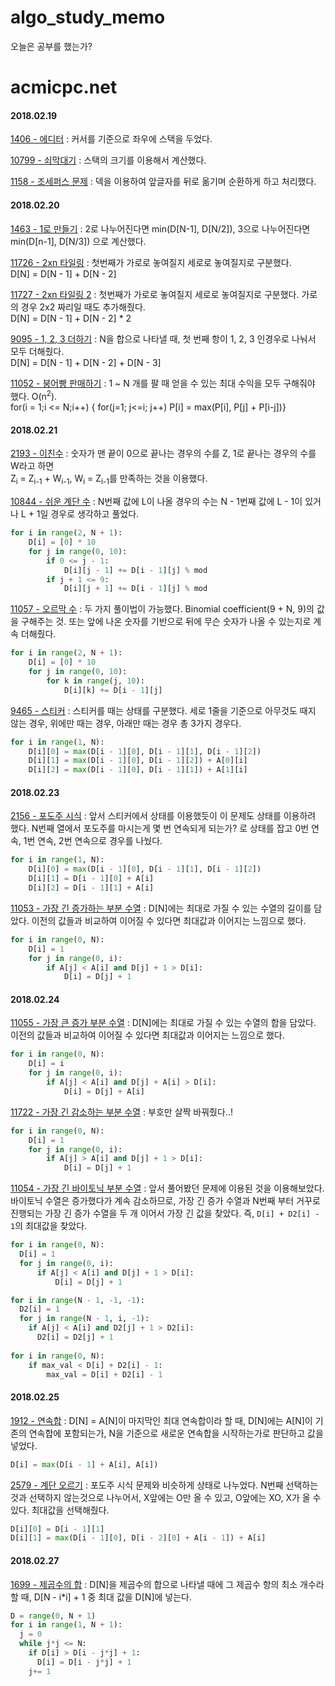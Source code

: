 # algo_study_memo
오늘은 공부를 했는가?


# acmicpc.net
#### 2018.02.19
[1406 - 에디터](https://www.acmicpc.net/problem/1406) : 커서를 기준으로 좌우에 스택을 두었다.

[10799 - 쇠막대기](https://www.acmicpc.net/problem/10799) : 스택의 크기를 이용해서 계산했다.

[1158 - 조세퍼스 문제](https://www.acmicpc.net/problem/1158) : 덱을 이용하여 앞글자를 뒤로 옮기며 순환하게 하고 처리했다.

#### 2018.02.20
[1463 - 1로 만들기](https://www.acmicpc.net/problem/1463) : 2로 나누어진다면 min(D[N-1], D[N/2]), 3으로 나누어진다면 min(D[n-1], D[N/3]) 으로 계산했다.

[11726 - 2xn 타일링](https://www.acmicpc.net/problem/11726) : 첫번째가 가로로 놓여질지 세로로 놓여질지로 구분했다.<br> D[N] = D[N - 1] + D[N - 2]

[11727 - 2xn 타일링 2](https://www.acmicpc.net/problem/11727) : 첫번째가 가로로 놓여질지 세로로 놓여질지로 구분했다. 가로의 경우 2x2 짜리일 때도 추가해줬다.<br> D[N] = D[N - 1] + D[N - 2] * 2

[9095 - 1, 2, 3 더하기](https://www.acmicpc.net/problem/9095) : N을 합으로 나타낼 때, 첫 번째 항이 1, 2, 3 인경우로 나눠서 모두 더해줬다.<br> D[N] = D[N - 1] + D[N - 2] + D[N - 3]

[11052 - 붕어빵 판매하기](https://www.acmicpc.net/problem/11052) : 1 ~ N 개를 팔 때 얻을 수 있는 최대 수익을 모두 구해줘야 했다. O(n<sup>2</sup>).<br> for(i = 1;i <= N;i++) { for(j=1; j<=i; j++) P[i] = max(P[i], P[j] + P[i-j])}

#### 2018.02.21
[2193 - 이친수](https://www.acmicpc.net/problem/2193) : 숫자가 맨 끝이 0으로 끝나는 경우의 수를 Z, 1로 끝나는 경우의 수를 W라고 하면 <br> Z<sub>i</sub> = Z<sub>i-1</sub> + W<sub>i-1</sub>, W<sub>i</sub> = Z<sub>i-1</sub>를 만족하는 것을 이용했다.

[10844 - 쉬운 계단 수](https://www.acmicpc.net/problem/10844) : N번째 값에 L이 나올 경우의 수는 N - 1번째 값에 L - 1이 있거나 L + 1일 경우로 생각하고 풀었다.
```python
for i in range(2, N + 1):
    D[i] = [0] * 10
    for j in range(0, 10):
        if 0 <= j - 1:
            D[i][j - 1] += D[i - 1][j] % mod
        if j + 1 <= 9:
            D[i][j + 1] += D[i - 1][j] % mod
```

[11057 - 오르막 수](https://www.acmicpc.net/problem/11057) : 두 가지 풀이법이 가능했다. Binomial coefficient(9 + N, 9)의 값을 구해주는 것. 또는 앞에 나온 숫자를 기반으로 뒤에 무슨 숫자가 나올 수 있는지로 계속 더해줬다.
```python
for i in range(2, N + 1):
    D[i] = [0] * 10
    for j in range(0, 10):
        for k in range(j, 10):
            D[i][k] += D[i - 1][j]
```

[9465 - 스티커](https://www.acmicpc.net/problem/9465) : 스티커를 때는 상태를 구분했다. 세로 1줄을 기준으로 아무것도 때지 않는 경우, 위에만 때는 경우, 아래만 때는 경우 총 3가지 경우다.
```python
for i in range(1, N):
    D[i][0] = max(D[i - 1][0], D[i - 1][1], D[i - 1][2])
    D[i][1] = max(D[i - 1][0], D[i - 1][2]) + A[0][i]
    D[i][2] = max(D[i - 1][0], D[i - 1][1]) + A[1][i]
```

#### 2018.02.23

[2156 - 포도주 시식](https://www.acmicpc.net/problem/2156) : 앞서 스티커에서 상태를 이용했듯이 이 문제도 상태를 이용하려 했다. N번째 열에서 포도주를 마시는게 몇 번 연속되게 되는가? 로 상태를 잡고 0번 연속, 1번 연속, 2번 연속으로 경우를 나눴다.
```python
for i in range(1, N):
    D[i][0] = max(D[i - 1][0], D[i - 1][1], D[i - 1][2])
    D[i][1] = D[i - 1][0] + A[i]
    D[i][2] = D[i - 1][1] + A[i]
```

[11053 - 가장 긴 증가하는 부분 수열](https://www.acmicpc.net/problem/11053) : D[N]에는 최대로 가질 수 있는 수열의 길이를 담았다. 이전의 값들과 비교하여 이어질 수 있다면 최대값과 이어지는 느낌으로 했다.
```python
for i in range(0, N):
    D[i] = 1
    for j in range(0, i):
        if A[j] < A[i] and D[j] + 1 > D[i]:
            D[i] = D[j] + 1
```

#### 2018.02.24

[11055 - 가장 큰 증가 부분 수열](https://www.acmicpc.net/problem/11055) : D[N]에는 최대로 가질 수 있는 수열의 합을 담았다. 이전의 값들과 비교하여 이어질 수 있다면 최대값과 이어지는 느낌으로 했다.
```python
for i in range(0, N):
    D[i] = i
    for j in range(0, i):
        if A[j] < A[i] and D[j] + A[i] > D[i]:
            D[i] = D[j] + A[i]
```

[11722 - 가장 긴 감소하는 부분 수열](https://www.acmicpc.net/problem/11722) : 부호만 살짝 바꿔줬다..!
```python
for i in range(0, N):
    D[i] = 1
    for j in range(0, i):
        if A[j] > A[i] and D[j] + 1 > D[i]:
            D[i] = D[j] + 1
```

[11054 - 가장 긴 바이토닉 부분 수열](https://www.acmicpc.net/problem/11054) : 앞서 풀어봤던 문제에 이용된 것을 이용해보았다. 바이토닉 수열은 증가했다가 계속 감소하므로, 가장 긴 증가 수열과 N번째 부터 거꾸로 진행되는 가장 긴 증가 수열을 두 개 이어서 가장 긴 값을 찾았다. 즉, `D[i] + D2[i] - 1`의 최대값을 찾았다.

```python
for i in range(0, N):
  D[i] = 1
  for j in range(0, i):
      if A[j] < A[i] and D[j] + 1 > D[i]:
          D[i] = D[j] + 1

for i in range(N - 1, -1, -1):
  D2[i] = 1
  for j in range(N - 1, i, -1):
    if A[j] < A[i] and D2[j] + 1 > D2[i]:
      D2[i] = D2[j] + 1
      
for i in range(0, N):
    if max_val < D[i] + D2[i] - 1:
        max_val = D[i] + D2[i] - 1
```

#### 2018.02.25

[1912 - 연속합](https://www.acmicpc.net/problem/1912) : D[N] = A[N]이 마지막인 최대 연속합이라 할 때, D[N]에는 A[N]이 기존의 연속합에 포함되는가, N을 기준으로 새로운 연속합을 시작하는가로 판단하고 값을 넣었다.
```python
D[i] = max(D[i - 1] + A[i], A[i])
```

[2579 - 계단 오르기](https://www.acmicpc.net/problem/2579) : 포도주 시식 문제와 비슷하게 상태로 나누었다. N번째 선택하는 것과 선택하지 않는것으로 나누어서, X앞에는 O만 올 수 있고, O앞에는 XO, X가 올 수 있다. 최대값을 선택해줬다.

```python
D[i][0] = D[i - 1][1]
D[i][1] = max(D[i - 1][0], D[i - 2][0] + A[i - 1]) + A[i]
```

#### 2018.02.27

[1699 - 제곱수의 합](https://www.acmicpc.net/problem/1699) : D[N]을 제곱수의 합으로 나타낼 때에 그 제곱수 항의 최소 개수라 할 때, D[N - i*i] + 1 중 최대 값을 D[N]에 넣는다.
```python
D = range(0, N + 1)
for i in range(1, N + 1):
  j = 0
  while j*j <= N:
    if D[i] > D[i - j*j] + 1:
      D[i] = D[i - j*j] + 1
    j+= 1
```
